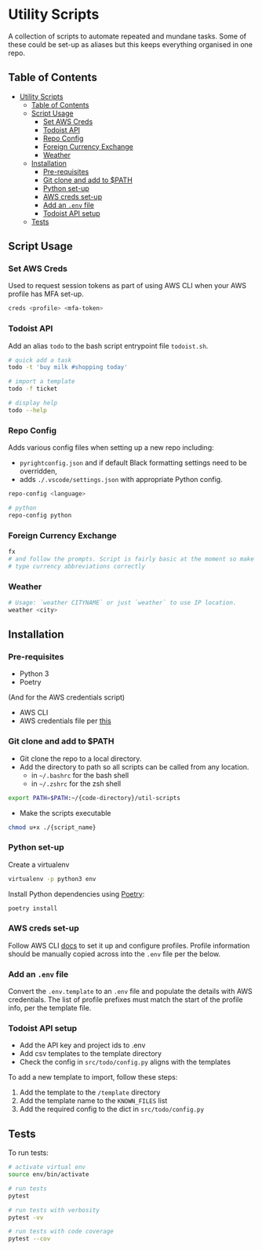# Utility Scripts

A collection of scripts to automate repeated and mundane tasks. Some of these could be set-up as aliases but this keeps everything organised in one repo.

## Table of Contents

- [Utility Scripts](#utility-scripts)
  - [Table of Contents](#table-of-contents)
  - [Script Usage](#script-usage)
    - [Set AWS Creds](#set-aws-creds)
    - [Todoist API](#todoist-api)
    - [Repo Config](#repo-config)
    - [Foreign Currency Exchange](#foreign-currency-exchange)
    - [Weather](#weather)
  - [Installation](#installation)
    - [Pre-requisites](#pre-requisites)
    - [Git clone and add to $PATH](#git-clone-and-add-to-path)
    - [Python set-up](#python-set-up)
    - [AWS creds set-up](#aws-creds-set-up)
    - [Add an `.env` file](#add-an-env-file)
    - [Todoist API setup](#todoist-api-setup)
  - [Tests](#tests)

## Script Usage

### Set AWS Creds

Used to request session tokens as part of using AWS CLI when your AWS profile has MFA set-up.

```bash
creds <profile> <mfa-token>
```

### Todoist API

Add an alias `todo` to the bash script entrypoint file `todoist.sh`.

```bash
# quick add a task
todo -t 'buy milk #shopping today'

# import a template
todo -f ticket

# display help
todo --help
```

### Repo Config

Adds various config files when setting up a new repo including:

- `pyrightconfig.json` and if default Black formatting settings need to be overridden,
- adds `./.vscode/settings.json` with appropriate Python config.

```bash
repo-config <language>

# python
repo-config python
```

### Foreign Currency Exchange

```bash
fx
# and follow the prompts. Script is fairly basic at the moment so make sure to
# type currency abbreviations correctly
```


### Weather

```bash
# Usage: `weather CITYNAME` or just `weather` to use IP location.
weather <city>
```

## Installation

### Pre-requisites

* Python 3
* Poetry

(And for the AWS credentials script)

* AWS CLI
* AWS credentials file per [this](https://aws.amazon.com/blogs/security/a-new-and-standardized-way-to-manage-credentials-in-the-aws-sdks/)

### Git clone and add to $PATH

* Git clone the repo to a local directory.
* Add the directory to path so all scripts can be called from any location.
  * in `~/.bashrc` for the bash shell
  * in `~/.zshrc` for the zsh shell

```bash
export PATH=$PATH:~/{code-directory}/util-scripts
```

* Make the scripts executable

```bash
chmod u+x ./{script_name}
```

### Python set-up

Create a virtualenv

```bash
virtualenv -p python3 env
```

Install Python dependencies using [Poetry](https://poetry.eustace.io/docs/cli/):

```bash
poetry install
```

### AWS creds set-up

Follow AWS CLI [docs](https://docs.aws.amazon.com/cli/latest/userguide/cli-configure-files.html) to set it up and configure profiles. Profile information should be manually copied across into the `.env` file per the below.

### Add an `.env` file
Convert the `.env.template` to an `.env` file and populate the details with AWS credentials. The list of profile prefixes must match the start of the profile info, per the template file.

### Todoist API setup

- Add the API key and project ids to .env
- Add csv templates to the template directory
- Check the config in `src/todo/config.py` aligns with the templates

To add a new template to import, follow these steps:

1. Add the template to the `/template` directory
2. Add the template name to the `KNOWN_FILES` list
3. Add the required config to the dict in `src/todo/config.py`

## Tests

To run tests:

```bash
# activate virtual env
source env/bin/activate

# run tests
pytest

# run tests with verbosity
pytest -vv

# run tests with code coverage
pytest --cov
```
